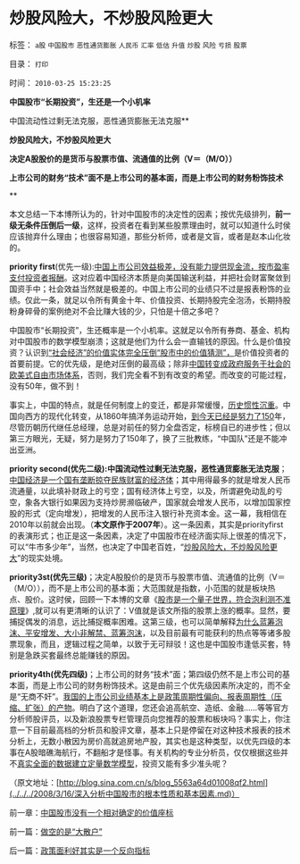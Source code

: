 # 炒股风险大，不炒股风险更大

标签： `a股` `中国股市` `恶性通货膨胀` `人民币` `汇率` `低估` `升值` `炒股` `风险` `亏损` `股票` 

目录： `打印`

时间： `2010-03-25 15:23:25`

**中国股市“长期投资”，生还是一个小机率**

中国流动性过剩无法克服，恶性通货膨胀无法克服**

**炒股风险大，不炒股风险更大**

**决定A股股价的是货币与股票市值、流通值的比例（V＝（M/O））**

**上市公司的财务“技术”面不是上市公司的基本面，而是上市公司的财务粉饰技术**



**

本文总结一下本博所认为的，针对中国股市的决定性的因素；按优先级排列，**前一级无条件压倒后一级**，这样，投资者在看到某些股票理由时，就可以知道什么时侯应该抛弃什么理由；也很容易知道，那些分析师，或者是文盲，或者是赵本山化妆的。

**priority first**(优先一级):[中国上市公司效益极差，没有能力提供现金流，按市盈率支付投资者报酬](../../../2007/9/1/中国股市是一个形成最大差价为目的的波段行情的市场.md)。这对应着中国经济本质是向美国输送利益，并把社会财富聚敛到国资手中；社会效益当然就是极差的。中国上市公司的业绩只不过是报表粉饰的业绩。仅此一条，就足以令所有黄金十年、价值投资、长期持股完全泡汤，长期持股粉身碎骨的案例绝对不会比赚大钱的少，只怕是十倍之多吧？

中国股市“长期投资”，生还概率是一个小机率。这就足以令所有券商、基金、机构对中国股市的数学模型崩溃；这就是他们为什么会一直输钱的原因。什么是价值投资？认识到[“社会经济”的价值实体完全压倒“股市中的价值猜测”，](../../../2008/4/6/对金融蓝筹的“价值投资”，可能是恶劣的卖国行为.md)是价值投资者的首要前提。它的优先级，是绝对压倒的最高级；除非[中国转变成政府服务于社会的欧美式自由市场体系](../../../2009/1/22/计划经济和市场经济中的生产者角色差异.md)，否则，我们完全看不到有改变的希望。而改变的可能过程，没有50年，做不到！

事实上，中国的特点，就是任何制度上的变迁，都是非常缓慢，[历史惯性沉重](../../../2010/3/13/历史惯性耗尽文明才能“升级”.md)。中国向西方的现代化转变，从1860年搞洋务运动开始，[到今天已经是努力了150](../../../2008/11/24/中国150年来失败根本原因.md)年，尽管历朝历代继任总经理，总是对前任的努力全盘否定，标榜自已的进步性；但以第三方眼光，无疑，努力是努力了150年了，换了三批教练，“中国队”还是不能冲出亚洲。

**priority second(优先二级):中国流动性过剩无法克服，恶性通货膨胀无法克服**；[中国经济是一个国有垄断掠夺民族财富的经济体](../../../2010/2/28/行政垄断的专营权与黑社会腐败的关系.md)；其中用得最多的就是增发人民币流通量，以此填补财政上的亏空；国有经济体上亏空，以及，所谓避免动乱的亏空，象各大银行如果因为支持炒房濒临破产，国家就会增发人民币，以增加国家控股的形式（定向增发），把增发的人民币注入银行补充资本金。这一幕，我相信在2010年以前就会出现。（**本文原作于2007年**）。这一条因素，其实是priorityfirst的表演形式；也正是这一条因素，决定了中国股市在经济面实际上很差的情况下，可以“牛市多少年”，当然，也决定了中国老百姓，“[炒股风险大，不炒股风险更大](../../../2009/8/24/五毛凶猛谁敢为市场公平说话？.md)”的现实处境。

**priority3st(优先三级)**；决定A股股价的是货币与股票市值、流通值的比例（V＝（M/O）），而不是上市公司的基本面；大范围就是指数，小范围的就是板块热点、股价。这时侯，回顾一下本博的文章《[股市是一个量子世界，符合泡利测不准原理](../../../2007/9/6/股市是一个量子世界，符合测不准原理.md)》,就可以有更清晰的认识了：V值就是该文所指的股票上涨的概率。显然，要捕捉偶发的消息，远比捕捉概率困难。这第三级，也可以简单解释[为什么蓝筹泡沫、平安增发、大小非解禁、蓝筹泡沫](../../../2008/4/9/机构投资蓝筹泡沫股，是讲政治.md)，以及目前最有可能获利的热点等等诸多股票现象，而且，逻辑过程之简单，以致于无可辩驳！这也是中国股市逢低买套，特别是急跌买套最终总能赚钱的原因。

**priority4th(优先四级)**；上市公司的财务“技术”面；第四级仍然不是上市公司的基本面，而是上市公司的财务粉饰技术。这是由前三个优先级因素所决定的，而不全是“无商不奸”。[我国的上市公司业绩基本上是政策周期性偏向、报表周期性（压缩、扩张）的产物](../../../2009/8/8/政策是不能卖的，不值钱的国企根本卖不动.md)。明白了这个道理，您还会追高航空、造纸、金融……等等官方分析师股评员，以及新浪股票专栏管理员向您推荐的股票和板块吗？事实上，你注意一下目前最高档的分析员和股评文章，基本上只是停留在对这种技术报表的技术分析上，无数小散因为房价高就追房地产股，其实也是这种类型，以优先四级的本事在A股暗礁海航行，不翻船才是怪事。有关机构的专业分析员，仅仅根据这些并不[真实全面的数据建立定量数学模型](../../../2009/12/31/数学囚徒的芝加哥学派.md)，投资又能有多少准头呢？

（原文地址：[http://blog.sina.com.cn/s/blog_5563a64d01008qf2.html](../../../2008/3/16/深入分析中国股市的根本性质和基本因素.md)）

前一章：[中国股市没有一个相对确定的价值座标](http://darthvad.blog.sohu.com/146869627.html)



前一篇：[做空的是“大散户”](../../../2010/3/25/做空的是“大散户”.md)

后一篇：[政策面利好其实是一个反向指标](../../../2010/3/25/政策面利好其实是一个反向指标.md)